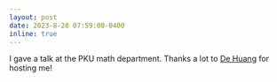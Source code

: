 ```yaml
---
layout: post
date: 2023-8-28 07:59:00-0400
inline: true
---
```


I gave a talk at the PKU math department. Thanks a lot to [De Huang](https://sites.google.com/view/de-huang/home) for hosting me!